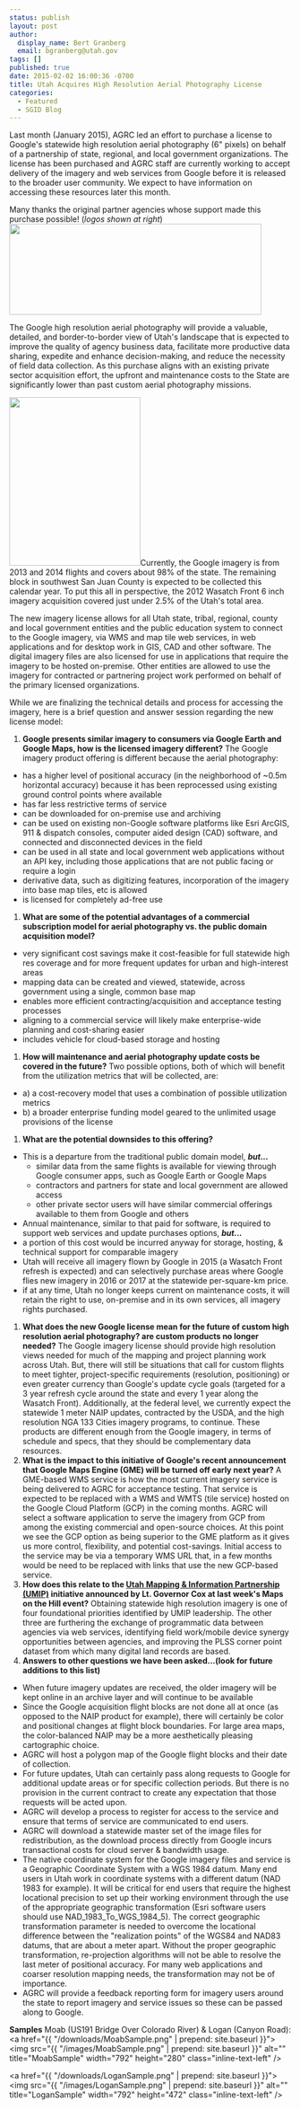 ```yaml
---
status: publish
layout: post
author:
  display_name: Bert Granberg
  email: bgranberg@utah.gov
tags: []
published: true
date: 2015-02-02 16:00:36 -0700
title: Utah Acquires High Resolution Aerial Photography License
categories:
  - Featured
  - SGID Blog
---
```

<p>Last month (January 2015), AGRC led an effort to purchase a license to Google's statewide high resolution aerial photography (6" pixels) on behalf of a partnership of state, regional, and local government organizations. The license has been purchased and AGRC staff are currently working to accept delivery of the imagery and web services from Google before it is released to the broader user community. We expect to have information on accessing these resources later this month.</p>
<p>Many thanks the original partner agencies whose support made this purchase possible! (<em>logos shown at right</em>)<br />
<a href="{{ "/downloads/umiplogos.png" | prepend: site.baseurl }}"><img src="{{ "/images/umiplogos-800x290.png" | prepend: site.baseurl }}" alt="" title="Google Imagery Acquisition partner Agencies" width="450" height="162" class="inline-text-right"/></a></p>
<p>The Google high resolution aerial photography will provide a valuable, detailed, and border-to-border view of Utah's landscape that is expected to improve the quality of agency business data, facilitate more productive data sharing, expedite and enhance decision-making, and reduce the necessity of field data collection. As this purchase aligns with an existing private sector acquisition effort, the upfront and maintenance costs to the State are significantly lower than past custom aerial photography missions.</p>
<p><a href="{{ "/downloads/SixInch2012vGoogle.png" | prepend: site.baseurl }}"><img src="{{ "/images/SixInch2012vGoogle-234x300.png" | prepend: site.baseurl }}" alt="" title="Six Inch 2012 vs Google License" width="234" height="300" class="inline-text-left" /></a>Currently, the Google imagery is from 2013 and 2014 flights and covers about 98% of the state. The remaining block in southwest San Juan County is expected to be collected this calendar year. To put this all in perspective, the 2012 Wasatch Front 6 inch imagery acquisition covered just under 2.5% of the Utah's total area.</p>
<p>The new imagery license allows for all Utah state, tribal, regional, county and local government entities and the public education system to connect to the Google imagery, via WMS and map tile web services, in web applications and for desktop work in GIS, CAD and other software. The digital imagery files are also licensed for use in applications that require the imagery to be hosted on-premise. Other entities are allowed to use the imagery for contracted or partnering project work performed on behalf of the primary licensed organizations.</p>
<p>While we are finalizing the technical details and process for accessing the imagery, here is a brief question and answer session regarding the new license model:</p>

1. **Google presents similar imagery to consumers via Google Earth and Google Maps, how is the licensed imagery different?**
The Google imagery product offering is different because the aerial photography:
- has a higher level of positional accuracy (in the neighborhood of ~0.5m horizontal accuracy) because it has been reprocessed using existing ground control points where available
- has far less restrictive terms of service
- can be downloaded for on-premise use and archiving
- can be used on existing non-Google software platforms like Esri ArcGIS, 911 & dispatch consoles, computer aided design (CAD) software, and connected and disconnected devices in the field
- can be used in all state and local government web applications without an API key, including those applications that are not public facing or require a login
- derivative data, such as digitizing features, incorporation of the imagery into base map tiles, etc is allowed
- is licensed for completely ad-free use
1. **What are some of the potential advantages of a commercial subscription model for aerial photography vs. the public domain acquisition model?**
- very significant cost savings make it cost-feasible for full statewide high res coverage and for more frequent updates for urban and high-interest areas
- mapping data can be created and viewed, statewide, across government using a single, common base map
- enables more efficient contracting/acquisition and acceptance testing processes
- aligning to a commercial service will likely make enterprise-wide planning and cost-sharing easier
- includes vehicle for cloud-based storage and hosting
1. **How will maintenance and aerial photography update costs be covered in the future?**
Two possible options, both of which will benefit from the utilization metrics that will be collected, are:
- a) a cost-recovery model that uses a combination of possible utilization metrics
- b) a broader enterprise funding model geared to the unlimited usage provisions of the license
1. **What are the potential downsides to this offering?**
- This is a departure from the traditional public domain model, <strong><em>but...</em></strong>
    - similar data from the same flights is available for viewing through Google consumer apps, such as Google Earth or Google Maps
    - contractors and partners for state and local government are allowed access
    - other private sector users will have similar commercial offerings available to them from Google and others
- Annual maintenance, similar to that paid for software, is required to support web services and update purchases options, <strong><em>but...</em></strong>
- a portion of this cost would be incurred anyway for storage, hosting, & technical support for comparable imagery
- Utah will receive all imagery flown by Google in 2015 (a Wasatch Front refresh is expected) and can selectively purchase areas where Google flies new imagery in 2016 or 2017 at the statewide per-square-km price.
- if at any time, Utah no longer keeps current on maintenance costs, it will retain the right to use, on-premise and in its own services, all imagery rights purchased.
1. **What does the new Google license mean for the future of custom high resolution aerial photography? are custom products no longer needed?**
The Google imagery license should provide high resolution views needed for much of the mapping and project planning work across Utah. But, there will still be situations that call for custom flights to meet tighter, project-specific requirements (resolution, positioning) or even greater currency than Google's update cycle goals (targeted for a 3 year refresh cycle around the state and every 1 year along the Wasatch Front). Additionally, at the federal level, we currently expect the statewide 1 meter NAIP updates, contracted by the USDA, and the high resolution NGA 133 Cities imagery programs, to continue. These products are different enough from the Google imagery, in terms of schedule and specs, that they should be complementary data resources.
1. **What is the impact to this initiative of Google's recent announcement that Google Maps Engine (GME) will be turned off early next year?**
A GME-based WMS service is how the most current imagery service is being delivered to AGRC for acceptance testing. That service is expected to be replaced with a WMS and WMTS (tile service) hosted on the Google Cloud Platform (GCP) in the coming months. AGRC will select a software application to serve the imagery from GCP from among the existing commercial and open-source choices. At this point we see the GCP option as being superior to the GME platform as it gives us more control, flexibility, and potential cost-savings. Initial access to the service may be via a temporary WMS URL that, in a few months would be need to be replaced with links that use the new GCP-based service.
1. **How does this relate to the <a href="https://drive.google.com/file/d/0BxoOAQyOvGgaNGhyUnVWNGZqSkE/view?usp=sharing">Utah Mapping & Information Partnership (UMIP)</a> initiative announced by Lt. Governor Cox at last week's Maps on the Hill event?**
Obtaining statewide high resolution imagery is one of four foundational priorities identified by UMIP leadership. The other three are furthering the exchange of programmatic data between agencies via web services, identifying field work/mobile device synergy opportunities between agencies, and improving the PLSS corner point dataset from which many digital land records are based.
1. **Answers to other questions we have been asked...(look for future additions to this list)**
- When future imagery updates are received, the older imagery will be kept online in an archive layer and will continue to be available
- Since the Google acquisition flight blocks are not done all at once (as opposed to the NAIP product for example), there will certainly be color and positional changes at flight block boundaries. For large area maps, the color-balanced NAIP may be a more aesthetically pleasing cartographic choice.
- AGRC will host a polygon map of the Google flight blocks and their date of collection.
- For future updates, Utah can certainly pass along requests to Google for additional update areas or for specific collection periods. But there is no provision in the current contract to create any expectation that those requests will be acted upon.
- AGRC will develop a process to register for access to the service and ensure that terms of service are communicated to end users.
- AGRC will download a statewide master set of the image files for redistribution, as the download process directly from Google incurs transactional costs for cloud server & bandwidth usage.
- The native coordinate system for the Google imagery files and service is a Geographic Coordinate System with a WGS 1984 datum. Many end users in Utah work in coordinate systems with a different datum (NAD 1983 for example). It will be critical for end users that require the highest locational precision to set up their working environment through the use of the appropriate geographic transformation (Esri software users should use NAD_1983_To_WGS_1984_5). The correct geographic transformation parameter is needed to overcome the locational difference between the "realization points" of the WGS84 and NAD83 datums, that are about a meter apart. Without the proper geographic transformation, re-projection algorithms will not be able to resolve the last meter of positional accuracy. For many web applications and coarser resolution mapping needs, the transformation may not be of importance.
- AGRC will provide a feedback reporting form for imagery users around the state to report imagery and service issues so these can be passed along to Google.

**Samples**
Moab (US191 Bridge Over Colorado River) & Logan (Canyon Road):
<a href="{{ "/downloads/MoabSample.png" | prepend: site.baseurl }}"><img src="{{ "/images/MoabSample.png" | prepend: site.baseurl }}" alt="" title="MoabSample" width="792" height="280" class="inline-text-left" /></a>

<a href="{{ "/downloads/LoganSample.png" | prepend: site.baseurl }}"><img src="{{ "/images/LoganSample.png" | prepend: site.baseurl }}" alt="" title="LoganSample" width="792" height="472" class="inline-text-left" /></a>
